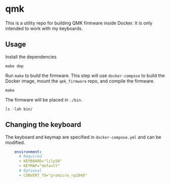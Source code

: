 # qmk

This is a utility repo for building QMK firmware inside Docker.
It is only intended to work with my keyboards.

## Usage

Install the dependencies

```shell
make dep
```

Run `make` to build the firmware.
This step will use `docker-compose` to build the Docker image, mount the `qmk_firmware` repo, and compile the firmware.

```shell
make
```

The firmware will be placed in `./bin`.

```shell
ls -lah bin/
```

## Changing the keyboard

The keyboard and keymap are specified in `docker-compose.yml` and can be modified.

```yml
    environment:
      # Required
      - KEYBOARD="lily58"
      - KEYMAP="default"
      # Optional
      - CONVERT_TO="promicro_rp2040"
```
